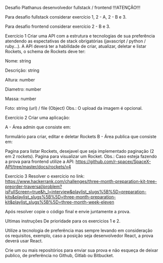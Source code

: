 Desafio Plathanus desenvolvedor fullstack / frontend
!!!ATENÇÃO!!!

Para desafio fullstack considerar exercício 1, 2 - A, 2 - B e 3.

Para desafio frontend considerar exercício 2 - B e 3.

Exercício 1
Criar uma API com a estrutura e tecnologias de sua preferência atendendo as espectativas de stack obrigatórias (javascript / python / ruby...). A API deverá ter a habilidade de criar, atualizar, deletar e listar Rockets, o schema de Rockets deve ter:

Nome: string

Descrição: string

Altura: number

Diametro: number

Massa: number

Foto: string (url) / file (Object)
Obs.: O upload da imagem é opcional.

Exercício 2
Criar uma aplicação:

A - Área admin que consiste em:

formulário para criar, editar e deletar Rockets
B - Área publica que consiste em:

Pagina para listar Rockets, desejavel que seja implementado paginação (2 em 2 rockets).
Pagina para visualizar um Rocket.
Obs.: Caso esteja fazendo a prova para frontend utilize a API: https://github.com/r-spacex/SpaceX-API/tree/master/docs/rockets/v4

Exercício 3
Resolver o exercício no link: https://www.hackerrank.com/challenges/three-month-preparation-kit-tree-preorder-traversal/problem?isFullScreen=true&h_l=interview&playlist_slugs%5B%5D=preparation-kits&playlist_slugs%5B%5D=three-month-preparation-kit&playlist_slugs%5B%5D=three-month-week-eleven

Após resolver copie o código final e envie juntamente a prova.

Ultimas instruções
De prioridade para os exercicios 1 e 2.

Utilize a tecnologia de preferência mas sempre levando em consideração os requisitos, exemplo, caso a posição seja desenvolvedor React, a prova deverá usar React.

Crie um ou mais repositórios para enviar sua prova e não esqueça de deixar publico, de preferência no Github, Gitlab ou Bitbucket.
